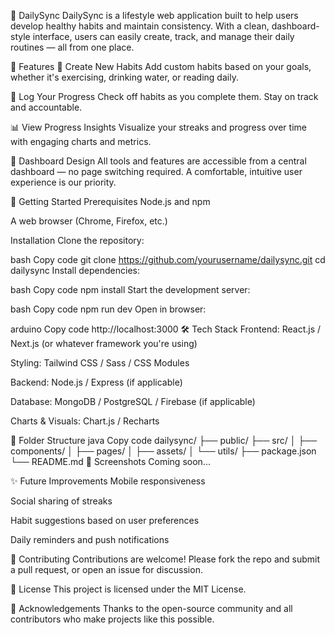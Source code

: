 🌟 DailySync
DailySync is a lifestyle web application built to help users develop healthy habits and maintain consistency. With a clean, dashboard-style interface, users can easily create, track, and manage their daily routines — all from one place.

📌 Features
📝 Create New Habits
Add custom habits based on your goals, whether it's exercising, drinking water, or reading daily.

📅 Log Your Progress
Check off habits as you complete them. Stay on track and accountable.

📊 View Progress Insights
Visualize your streaks and progress over time with engaging charts and metrics.

🧭 Dashboard Design
All tools and features are accessible from a central dashboard — no page switching required. A comfortable, intuitive user experience is our priority.

🚀 Getting Started
Prerequisites
Node.js and npm

A web browser (Chrome, Firefox, etc.)

Installation
Clone the repository:

bash
Copy code
git clone https://github.com/yourusername/dailysync.git
cd dailysync
Install dependencies:

bash
Copy code
npm install
Start the development server:

bash
Copy code
npm run dev
Open in browser:

arduino
Copy code
http://localhost:3000
🛠 Tech Stack
Frontend: React.js / Next.js (or whatever framework you're using)

Styling: Tailwind CSS / Sass / CSS Modules

Backend: Node.js / Express (if applicable)

Database: MongoDB / PostgreSQL / Firebase (if applicable)

Charts & Visuals: Chart.js / Recharts

📁 Folder Structure
java
Copy code
dailysync/
├── public/
├── src/
│   ├── components/
│   ├── pages/
│   ├── assets/
│   └── utils/
├── package.json
└── README.md
📸 Screenshots
Coming soon...

✨ Future Improvements
Mobile responsiveness

Social sharing of streaks

Habit suggestions based on user preferences

Daily reminders and push notifications

🤝 Contributing
Contributions are welcome!
Please fork the repo and submit a pull request, or open an issue for discussion.

📜 License
This project is licensed under the MIT License.

🙌 Acknowledgements
Thanks to the open-source community and all contributors who make projects like this possible.

